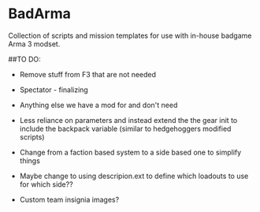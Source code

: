 # BadArma
Collection of scripts and mission templates for use with in-house badgame Arma 3 modset.

##TO DO:
  * Remove stuff from F3 that are not needed
   * Spectator - finalizing
   * Anything else we have a mod for and don't need
  * Less reliance on parameters and instead extend the the gear init to include the backpack variable (similar to   hedgehoggers modified scripts)
  * Change from a faction based system to a side based one to simplify things
  * Maybe change to using descripion.ext to define which loadouts to use for which side??
  
  * Custom team insignia images?
  